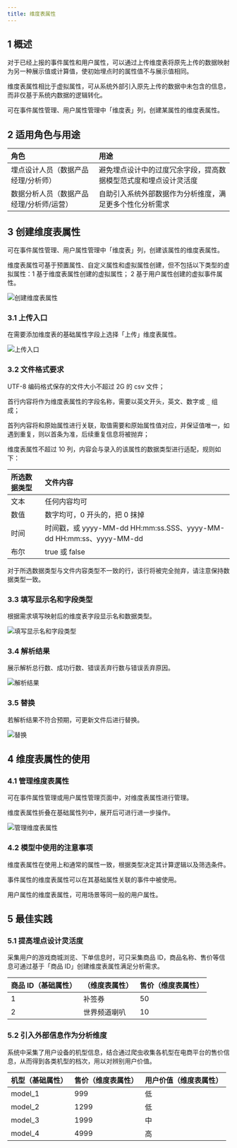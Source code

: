 ```yaml
---
title: 维度表属性
---
```



## 1 概述

对于已经上报的事件属性和用户属性，可以通过上传维度表将原先上传的数据映射为另一种展示值或计算值，使初始埋点时的属性值不与展示值相同。

维度表属性相比于虚拟属性，可从系统外部引入原先上传的数据中未包含的信息，而非仅基于系统内数据的逻辑转化。

可在事件属性管理、用户属性管理中「维度表」列，创建某属性的维度表属性。

## 2 适用角色与用途

| 角色                                     | 用途                                                         |
| :--------------------------------------- | :----------------------------------------------------------- |
| 埋点设计人员（数据产品经理/分析师）      | 避免埋点设计中的过度冗余字段，提高数据模型范式度和埋点设计灵活度 |
| 数据分析人员（数据产品经理/分析师/运营） | 自助引入系统外部数据作为分析维度，满足更多个性化分析需求     |

## 3 创建维度表属性

可在事件属性管理、用户属性管理中「维度表」列，创建该属性的维度表属性。

维度表属性可基于预置属性、自定义属性和虚拟属性创建，但不包括以下类型的虚拟属性：1 基于维度表属性创建的虚拟属性； 2 基于用户属性创建的虚拟事件属性。

![创建维度表属性](/img/customEvent/dimension_table_1.png)

### 3.1 上传入口

在需要添加维度表的基础属性字段上选择「上传」维度表属性。

![上传入口](/img/customEvent/dimension_table_2.png)

### 3.2 文件格式要求

UTF-8 编码格式保存的文件大小不超过 2G 的 csv 文件；

首行内容将作为维度表属性的字段名称，需要以英文开头，英文、数字或 `_` 组成；

首列内容将和原始属性进行关联，取值需要和原始属性值对应，并保证值唯一，如遇到重复，则以首条为准，后续重复信息将被抛弃；

维度表属性不超过 10 列，内容会与录入的该属性的数据类型进行适配，规则如下：

| 所选数据类型 | 文件内容                                                     |
| :----------- | :----------------------------------------------------------- |
| 文本         | 任何内容均可                                                 |
| 数值         | 数字均可，0 开头的，把 0 抹掉                                   |
| 时间         | 时间戳，或 yyyy-MM-dd HH:mm:ss.SSS、yyyy-MM-dd HH:mm:ss、yyyy-MM-dd |
| 布尔         | true 或 false                                                |

对于所选数据类型与文件内容类型不一致的行，该行将被完全抛弃，请注意保持数据类型一致。

### 3.3 填写显示名和字段类型

根据需求填写映射后的维度表字段显示名和数据类型。

![填写显示名和字段类型](/img/customEvent/dimension_table_3.png)

### 3.4 解析结果

展示解析总行数、成功行数、错误丢弃行数与错误丢弃原因。

![解析结果](/img/customEvent/dimension_table_4.png)

### 3.5 替换

若解析结果不符合预期，可更新文件后进行替换。

![替换](/img/customEvent/dimension_table_5.png)

## 4 维度表属性的使用

### 4.1 管理维度表属性

可在事件属性管理或用户属性管理页面中，对维度表属性进行管理。

维度表属性折叠在基础属性列中，展开后可进行进一步操作。

![管理维度表属性](/img/customEvent/dimension_table_6.png)

### 4.2 模型中使用的注意事项

维度表属性在使用上和通常的属性一致，根据类型决定其计算逻辑以及筛选条件。

事件属性的维度表属性可以在其基础属性关联的事件中被使用。

用户属性的维度表属性，可用场景等同一般的用户属性。

## 5 最佳实践

### 5.1 提高埋点设计灵活度

采集用户的游戏商城浏览、下单信息时，可只采集商品 ID，商品名称、售价等信息可通过基于「商品 ID」创建维度表属性满足分析需求。

| 商品 ID（基础属性） | （维度表属性） | 售价（维度表属性） |
| :----------------- | :------------- | :----------------- |
| 1                  | 补签券         | 50                 |
| 2                  | 世界频道喇叭   | 10                 |

### 5.2 引入外部信息作为分析维度

系统中采集了用户设备的机型信息，结合通过爬虫收集各机型在电商平台的售价信息，从而得到各类机型的档次，用以对辨别用户价值。

| 机型（基础属性） | 售价（维度表属性） | 用户价值（维度表属性） |
| :--------------- | :----------------- | :--------------------- |
| model_1          | 999                | 低                     |
| model_2          | 1299               | 低                     |
| model_3          | 1999               | 中                     |
| model_4          | 4999               | 高                     |



 
